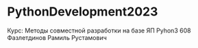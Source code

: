 # PythonDevelopment2023
Курс: Методы совместной разработки на базе ЯП Pyhon3
608 Фазлетдинов Рамиль Рустамович
